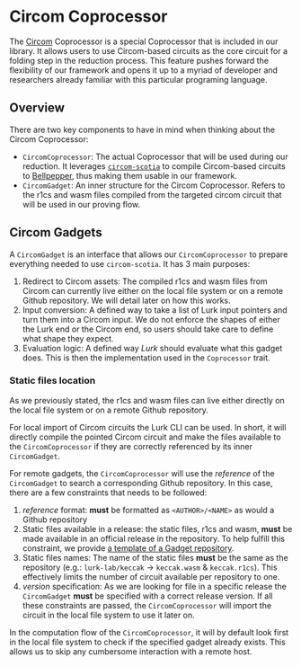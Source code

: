 # Circom Coprocessor

The [Circom](https://github.com/iden3/circom) Coprocessor is a special Coprocessor that is included in our library. It 
allows users to use Circom-based circuits as the core circuit for a folding step  in the reduction process. This feature
pushes forward the flexibility of our framework and opens it up to a myriad of developer and researchers already familiar
with this particular programing language.

## Overview

There are two key components to have in mind when thinking about the Circom Coprocessor:
- `CircomCoprocessor`: The actual Coprocessor that will be used during our reduction. It leverages [`circom-scotia`](https://github.com/lurk-lab/circom-scotia)
to compile Circom-based circuits to [Bellpepper](https://github.com/lurk-lab/bellpepper), thus making them usable in our framework.
- `CircomGadget`: An inner structure for the Circom Coprocessor. Refers to the r1cs and wasm files compiled from the targeted
circom circuit that will be used in our proving flow.

## Circom Gadgets

A `CircomGadget` is an interface that allows our `CircomCoprocessor` to prepare everything needed to use `circom-scotia`.
It has 3 main purposes:
1. Redirect to Circom assets: The compiled r1cs and wasm files from Circom can currently live either on the local file 
system or on a remote Github repository. We will detail later on how this works.
2. Input conversion: A defined way to take a list of Lurk input pointers and turn them into a Circom input. We do not 
enforce the shapes of either the Lurk end or the Circom end, so users should take care to define what shape they expect.
3. Evaluation logic: A defined way *Lurk* should evaluate what this gadget does. This is then the implementation used in
the `Coprocessor` trait.

### Static files location

As we previously stated, the r1cs and wasm files can live either directly on the local file system or on a remote Github 
repository.

For local import of Circom circuits the Lurk CLI can be used. In short, it will directly compile the pointed Circom circuit
and make the files available to the `CircomCoprocessor` if they are correctly referenced by its inner `CircomGadget`.

For remote gadgets, the `CircomCoprocessor` will use the _reference_  of the `CircomGadget` to search a corresponding 
Github repository. In this case, there are a few constraints that needs to be followed:
1. _reference_ format:  **must** be formatted as `<AUTHOR>/<NAME>` as would a Github repository
2. Static files available in a release: the static files, r1cs and wasm, **must** be made available in an official release
in the repository. To help fulfill this constraint, we provide [a template of a Gadget repository](https://github.com/lurk-lab/template-circom-gadget).
3. Static files names: The name of the static files **must** be the same as the repository (e.g.: `lurk-lab/keccak` -> `keccak.wasm` & `keccak.r1cs`).
This effectively limits the number of circuit available per repository to one.
4. _version_ specification: As we are looking for file in a specific release the `CircomGadget` **must** be specified with
a correct release version.
If all these constraints are passed, the `CircomCoprocessor` will import the circuit in the local file system to use it 
later on.

In the computation flow of the `CircomCoprocessor`, it will by default look first in the local file system to check if the
specified gadget already exists. This allows us to skip any cumbersome interaction with a remote host.
